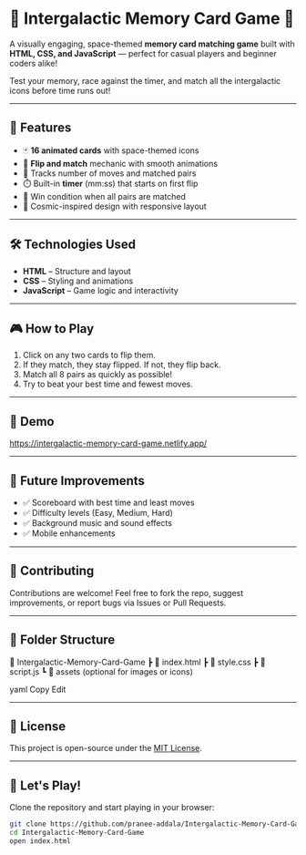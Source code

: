 # 🚀 Intergalactic Memory Card Game 👾

A visually engaging, space-themed **memory card matching game** built with **HTML, CSS, and JavaScript** — perfect for casual players and beginner coders alike!

Test your memory, race against the timer, and match all the intergalactic icons before time runs out!

---

## 🌌 Features

- 🃏 **16 animated cards** with space-themed icons
- 🔁 **Flip and match** mechanic with smooth animations
- 🧠 Tracks number of moves and matched pairs
- ⏱️ Built-in **timer** (mm:ss) that starts on first flip
- 🎯 Win condition when all pairs are matched
- 🌠 Cosmic-inspired design with responsive layout

---

## 🛠️ Technologies Used

- **HTML** – Structure and layout
- **CSS** – Styling and animations
- **JavaScript** – Game logic and interactivity

---

## 🎮 How to Play

1. Click on any two cards to flip them.
2. If they match, they stay flipped. If not, they flip back.
3. Match all 8 pairs as quickly as possible!
4. Try to beat your best time and fewest moves.

---

## 📸 Demo

https://intergalactic-memory-card-game.netlify.app/

---

## 🚧 Future Improvements

- ✅ Scoreboard with best time and least moves
- ✅ Difficulty levels (Easy, Medium, Hard)
- ✅ Background music and sound effects
- ✅ Mobile enhancements

---

## 🤝 Contributing

Contributions are welcome! Feel free to fork the repo, suggest improvements, or report bugs via Issues or Pull Requests.

---

## 📂 Folder Structure


📁 Intergalactic-Memory-Card-Game
┣ 📄 index.html
┣ 📄 style.css
┣ 📄 script.js
┗ 📁 assets (optional for images or icons)

yaml
Copy
Edit


---

## 📄 License

This project is open-source under the [MIT License](LICENSE).

---

## 🚀 Let's Play!

Clone the repository and start playing in your browser:

```bash
git clone https://github.com/pranee-addala/Intergalactic-Memory-Card-Game
cd Intergalactic-Memory-Card-Game
open index.html

